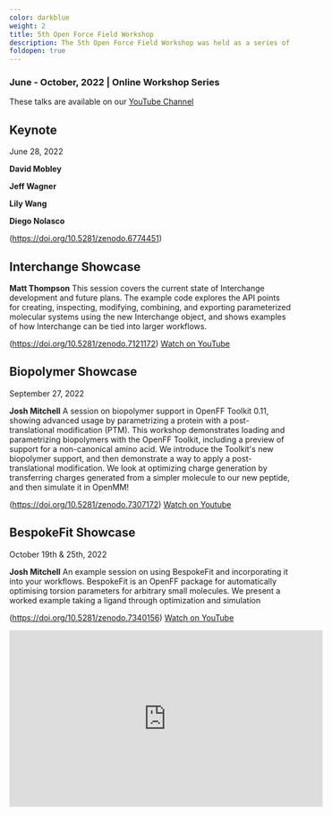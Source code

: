 ```yaml
---
color: darkblue
weight: 2
title: 5th Open Force Field Workshop
description: The 5th Open Force Field Workshop was held as a series of online presentations over several months in 2022.
foldopen: true
---
```


### June - October, 2022 | Online Workshop Series
These talks are available on our [YouTube Channel](https://youtube.com/playlist?list=PLYW6oF6nr8NvEuaasDOcpZlQoy8NYsXDs&si=6BgwFhjraUXrFCzd)

## Keynote

June 28, 2022

**David Mobley**

**Jeff Wagner**

**Lily Wang**

**Diego Nolasco**

(https://doi.org/10.5281/zenodo.6774451)

## Interchange Showcase

**Matt Thompson** This session covers the current state of Interchange development and future plans. The example code explores the API points for creating, inspecting, modifying, combining, and exporting parameterized molecular systems using the new Interchange object, and shows examples of how Interchange can be tied into larger workflows.

(https://doi.org/10.5281/zenodo.7121172)
[Watch on YouTube](https://youtu.be/YA3PpeFFcqk?si=3PUbUlmSTNL6FVwP)

## Biopolymer Showcase
September 27, 2022

**Josh Mitchell** A session on biopolymer support in OpenFF Toolkit 0.11, showing advanced usage by parametrizing a protein with a post-translational modification (PTM). This workshop demonstrates loading and parametrizing biopolymers with the OpenFF Toolkit, including a preview of support for a non-canonical amino acid. We introduce the Toolkit's new biopolymer support, and then demonstrate a way to apply a post-translational modification. We look at optimizing charge generation by transferring charges generated from a simpler molecule to our new peptide, and then simulate it in OpenMM!

(https://doi.org/10.5281/zenodo.7307172)
[Watch on Youtube](https://www.youtube.com/watch?v=lZ4UUgHQpWg)

## BespokeFit Showcase
October 19th & 25th, 2022

**Josh Mitchell** An example session on using BespokeFit and incorporating it into your workflows. BespokeFit is an OpenFF package for automatically optimising torsion parameters for arbitrary small molecules. We present a worked example taking a ligand through optimization and simulation

(https://doi.org/10.5281/zenodo.7340156)
[Watch on YouTube](https://youtu.be/jI1t7QGir98)

<iframe width="560" height="315" src="https://www.youtube-nocookie.com/embed/videoseries?si=6BgwFhjraUXrFCzd&amp;list=PLYW6oF6nr8NvEuaasDOcpZlQoy8NYsXDs" title="YouTube video player" frameborder="0" allow="accelerometer; autoplay; clipboard-write; encrypted-media; gyroscope; picture-in-picture; web-share" allowfullscreen></iframe>